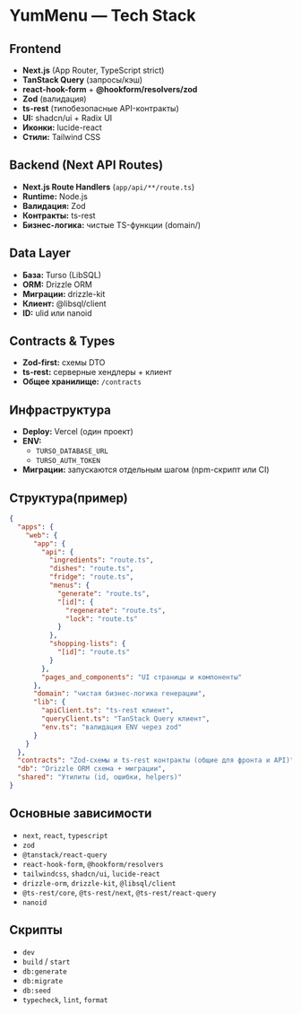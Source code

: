 # YumMenu — Tech Stack

## Frontend

- **Next.js** (App Router, TypeScript strict)
- **TanStack Query** (запросы/кэш)
- **react-hook-form** + **@hookform/resolvers/zod**
- **Zod** (валидация)
- **ts-rest** (типобезопасные API-контракты)
- **UI:** shadcn/ui + Radix UI
- **Иконки:** lucide-react
- **Стили:** Tailwind CSS

## Backend (Next API Routes)

- **Next.js Route Handlers** (`app/api/**/route.ts`)
- **Runtime:** Node.js
- **Валидация:** Zod
- **Контракты:** ts-rest
- **Бизнес-логика:** чистые TS-функции (domain/)

## Data Layer

- **База:** Turso (LibSQL)
- **ORM:** Drizzle ORM
- **Миграции:** drizzle-kit
- **Клиент:** @libsql/client
- **ID:** ulid или nanoid

## Contracts & Types

- **Zod-first:** схемы DTO
- **ts-rest:** серверные хендлеры + клиент
- **Общее хранилище:** `/contracts`

## Инфраструктура

- **Deploy:** Vercel (один проект)
- **ENV:**  
  - `TURSO_DATABASE_URL`  
  - `TURSO_AUTH_TOKEN`
- **Миграции:** запускаются отдельным шагом (npm-скрипт или CI)

## Структура(пример)

```json
{
  "apps": {
    "web": {
      "app": {
        "api": {
          "ingredients": "route.ts",
          "dishes": "route.ts",
          "fridge": "route.ts",
          "menus": {
            "generate": "route.ts",
            "[id]": {
              "regenerate": "route.ts",
              "lock": "route.ts"
            }
          },
          "shopping-lists": {
            "[id]": "route.ts"
          }
        },
        "pages_and_components": "UI страницы и компоненты"
      },
      "domain": "чистая бизнес-логика генерации",
      "lib": {
        "apiClient.ts": "ts-rest клиент",
        "queryClient.ts": "TanStack Query клиент",
        "env.ts": "валидация ENV через zod"
      }
    }
  },
  "contracts": "Zod-схемы и ts-rest контракты (общие для фронта и API)",
  "db": "Drizzle ORM схема + миграции",
  "shared": "Утилиты (id, ошибки, helpers)"
}
```

## Основные зависимости

- `next`, `react`, `typescript`
- `zod`
- `@tanstack/react-query`
- `react-hook-form`, `@hookform/resolvers`
- `tailwindcss`, `shadcn/ui`, `lucide-react`
- `drizzle-orm`, `drizzle-kit`, `@libsql/client`
- `@ts-rest/core`, `@ts-rest/next`, `@ts-rest/react-query`
- `nanoid`

## Скрипты

- `dev`
- `build` / `start`
- `db:generate`
- `db:migrate`
- `db:seed`
- `typecheck`, `lint`, `format`
